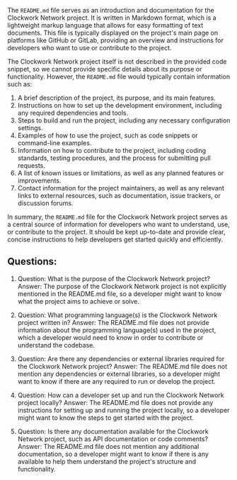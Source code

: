 The `README.md` file serves as an introduction and documentation for the Clockwork Network project. It is written in Markdown format, which is a lightweight markup language that allows for easy formatting of text documents. This file is typically displayed on the project's main page on platforms like GitHub or GitLab, providing an overview and instructions for developers who want to use or contribute to the project.

The Clockwork Network project itself is not described in the provided code snippet, so we cannot provide specific details about its purpose or functionality. However, the `README.md` file would typically contain information such as:

1. A brief description of the project, its purpose, and its main features.
2. Instructions on how to set up the development environment, including any required dependencies and tools.
3. Steps to build and run the project, including any necessary configuration settings.
4. Examples of how to use the project, such as code snippets or command-line examples.
5. Information on how to contribute to the project, including coding standards, testing procedures, and the process for submitting pull requests.
6. A list of known issues or limitations, as well as any planned features or improvements.
7. Contact information for the project maintainers, as well as any relevant links to external resources, such as documentation, issue trackers, or discussion forums.

In summary, the `README.md` file for the Clockwork Network project serves as a central source of information for developers who want to understand, use, or contribute to the project. It should be kept up-to-date and provide clear, concise instructions to help developers get started quickly and efficiently.

## Questions:

1. Question: What is the purpose of the Clockwork Network project?
   Answer: The purpose of the Clockwork Network project is not explicitly mentioned in the README.md file, so a developer might want to know what the project aims to achieve or solve.

2. Question: What programming language(s) is the Clockwork Network project written in?
   Answer: The README.md file does not provide information about the programming language(s) used in the project, which a developer would need to know in order to contribute or understand the codebase.

3. Question: Are there any dependencies or external libraries required for the Clockwork Network project?
   Answer: The README.md file does not mention any dependencies or external libraries, so a developer might want to know if there are any required to run or develop the project.

4. Question: How can a developer set up and run the Clockwork Network project locally?
   Answer: The README.md file does not provide any instructions for setting up and running the project locally, so a developer might want to know the steps to get started with the project.

5. Question: Is there any documentation available for the Clockwork Network project, such as API documentation or code comments?
   Answer: The README.md file does not mention any additional documentation, so a developer might want to know if there is any available to help them understand the project's structure and functionality.
